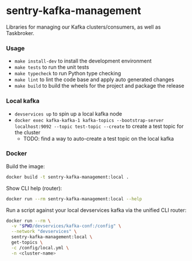 # sentry-kafka-management
Libraries for managing our Kafka clusters/consumers, as well as Taskbroker.


### Usage
- `make install-dev` to install the development environment
- `make tests` to run the unit tests
- `make typecheck` to run Python type checking
- `make lint` to lint the code base and apply auto generated changes
- `make build` to build the wheels for the project and package the release

### Local kafka
- `devservices up` to spin up a local kafka node
- `docker exec kafka-kafka-1 kafka-topics --bootstrap-server localhost:9092 --topic test-topic --create` to create a test topic for the cluster
  - TODO: find a way to auto-create a test topic on the local kafka

### Docker

Build the image:

```bash
docker build -t sentry-kafka-management:local .
```

Show CLI help (router):

```bash
docker run --rm sentry-kafka-management:local --help
```

Run a script against your local devservices kafka via the unified CLI router:

```bash
docker run --rm \
  -v "$PWD/devservices/kafka-conf:/config" \
  --network "devservices" \
  sentry-kafka-management:local \
  get-topics \
  -c /config/local.yml \
  -n <cluster-name>
```
